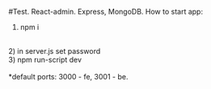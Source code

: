 #Test. React-admin. Express, MongoDB.
How to start app:
<br>
1) npm i
<br>
2) in server.js set password
<br>
3) npm run-script dev
<br>
<br>
*default ports: 3000 - fe, 3001 - be.
